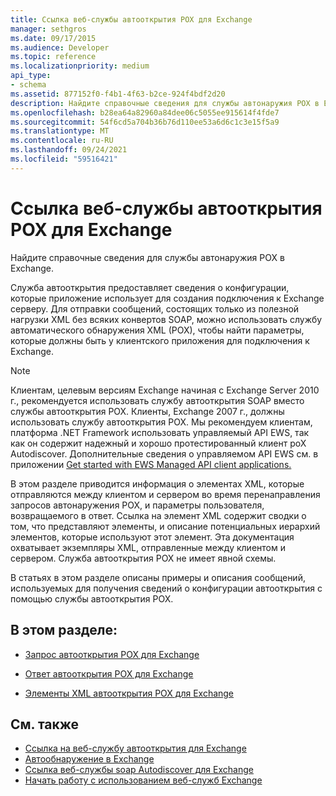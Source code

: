 ```yaml
---
title: Ссылка веб-службы автооткрытия POX для Exchange
manager: sethgros
ms.date: 09/17/2015
ms.audience: Developer
ms.topic: reference
ms.localizationpriority: medium
api_type:
- schema
ms.assetid: 877152f0-f4b1-4f63-b2ce-924f4bdf2d20
description: Найдите справочные сведения для службы автонаружия POX в Exchange.
ms.openlocfilehash: b28ea64a82960a84dee06c5055ee915614f4fde7
ms.sourcegitcommit: 54f6cd5a704b36b76d110ee53a6d6c1c3e15f5a9
ms.translationtype: MT
ms.contentlocale: ru-RU
ms.lasthandoff: 09/24/2021
ms.locfileid: "59516421"
---
```

# <a name="pox-autodiscover-web-service-reference-for-exchange"></a>Ссылка веб-службы автооткрытия POX для Exchange

Найдите справочные сведения для службы автонаружия POX в Exchange.
  
Служба автооткрытия предоставляет сведения о конфигурации, которые приложение использует для создания подключения к Exchange серверу. Для отправки сообщений, состоящих только из полезной нагрузки XML без всяких конвертов SOAP, можно использовать службу автоматического обнаружения XML (POX), чтобы найти параметры, которые должны быть у клиентского приложения для подключения к Exchange.
  
> [!NOTE]
> Клиентам, целевым версиям Exchange начиная с Exchange Server 2010 г., рекомендуется использовать службу автооткрытия SOAP вместо службы автооткрытия POX. Клиенты, Exchange 2007 г., должны использовать службу автооткрытия POX. Мы рекомендуем клиентам, платформа .NET Framework использовать управляемый API EWS, так как он содержит надежный и хорошо протестированный клиент poX Autodiscover. Дополнительные сведения о управляемом API EWS см. в приложении [Get started with EWS Managed API client applications.](https://msdn.microsoft.com/library/c2267733-6f4f-49e5-9614-1e4a24c3af1a%28Office.15%29.aspx) 
  
В этом разделе приводится информация о элементах XML, которые отправляются между клиентом и сервером во время перенаправления запросов автонаружения POX, и параметры пользователя, возвращаемого в ответ. Ссылка на элемент XML содержит сводки о том, что представляют элементы, и описание потенциальных иерархий элементов, которые используют этот элемент. Эта документация охватывает экземпляры XML, отправленные между клиентом и сервером. Служба автооткрытия POX не имеет явной схемы.
  
В статьях в этом разделе описаны примеры и описания сообщений, используемых для получения сведений о конфигурации автооткрытия с помощью службы автооткрытия POX. 
  
## <a name="in-this-section"></a>В этом разделе:
<a name="bk_InThisSection"> </a>

- [Запрос автооткрытия POX для Exchange](pox-autodiscover-request-for-exchange.md)
    
- [Ответ автооткрытия POX для Exchange](pox-autodiscover-response-for-exchange.md)
    
- [Элементы XML автооткрытия POX для Exchange](pox-autodiscover-xml-elements-for-exchange.md)
    
## <a name="see-also"></a>См. также

- [Ссылка на веб-службу автооткрытия для Exchange](autodiscover-web-service-reference-for-exchange.md)
- [Автообнаружение в Exchange](../exchange-web-services/autodiscover-for-exchange.md)   
- [Ссылка веб-службы soap Autodiscover для Exchange](soap-autodiscover-web-service-reference-for-exchange.md)
- [Начать работу с использованием веб-служб Exchange](../exchange-web-services/start-using-web-services-in-exchange.md)
    


